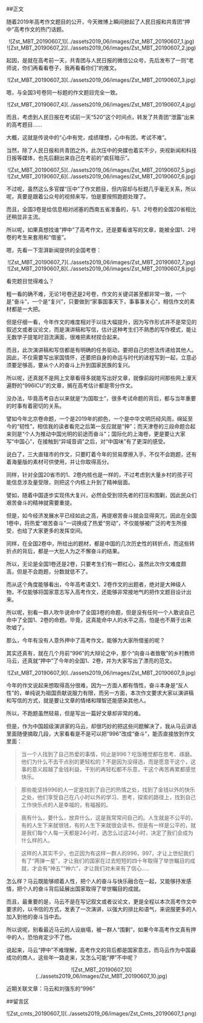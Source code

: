 ##正文

随着2019年高考作文题目的公开，今天微博上瞬间掀起了人民日报和共青团“押中”高考作文的热门话题。

 <div align="center">![Zst_MBT_20190607_1](../assets2019_06/images/Zst_MBT_20190607_1.jpg)</div>
 <div align="center">![Zst_MBT_20190607_2](../assets2019_06/images/Zst_MBT_20190607_2.jpg)</div>

起因，是就在高考前一天，共青团与人民日报的微信公众号，先后发布了一则“老师说，你们再看看卷子，我再看看你们”的推文。

 <div align="center">![Zst_MBT_20190607_3](../assets2019_06/images/Zst_MBT_20190607_3.jpg)</div>

嗯，与全国3号卷同一标题的作文题目完全一致。

 <div align="center">![Zst_MBT_20190607_4](../assets2019_06/images/Zst_MBT_20190607_4.jpg)</div>

而且，考虑到人民日报在考试前一天“520”这个时间点，转发了共青团“泄露”出来的高考题目......

大概，这就是传说中的“心中有党，成绩理想，心中有团，考试不难”。

当然，除了人民日报和共青团之外，此次压中的央媒也着实不少，央视新闻和科技日报等媒体，也先后翻出来自己在考前的“疯狂暗示”。

 <div align="center">![Zst_MBT_20190607_5](../assets2019_06/images/Zst_MBT_20190607_5.jpg)</div>
 <div align="center">![Zst_MBT_20190607_6](../assets2019_06/images/Zst_MBT_20190607_6.jpg)</div>

不过呢，虽然这么多官媒“压中”了作文题目，但内容却与标题几乎毫无关系，所以呢，真要是跟着公众号的视频来写，怕是要按照跑题处理了。

而且，全国3卷是给信息相对闭塞的西南五省准备的，与1、2号卷的全国20省相比还稍显非主流。

所以呢，如果真想找谁“押中”了高考作文，还是要看谁写的文章，能被全国1、2号卷的考生来套用和“借鉴”。

嗯，先看一下澎湃新闻提供的全国考卷：

 <div align="center">![Zst_MBT_20190607_7](../assets2019_06/images/Zst_MBT_20190607_7.jpg)</div>
 <div align="center">![Zst_MBT_20190607_8](../assets2019_06/images/Zst_MBT_20190607_8.jpg)</div>

看完题目觉得难么？

粗一看的确不难，无论1号卷还是2号卷，作文的关键词甚至都非常一致，一个是“奋斗”，一个是“复兴”，只要做到“家事国事天下，事事事关心”，相信作文的素材都是一大把。

但是仔细一看，今年作文的难度相对于以往大幅提升，因为写作形式并不是常见的叙述文或者议论文，而是演讲稿和写信，估计这种考生们不熟悉的写作模式，能让无数学子提笔时泪流满面，很难把素材捏合起来。

而且，此次演讲稿和写信都是有明确的任务驱动，要把自己的想法传递给其他人。因此，不仅需要写出家国情怀，还要把自身的命运与时代的进程写到一起，立意必须要足够高，要从个人的奋斗上升到国家民族的复兴。

所以呢，还真就不是网上文章看得多就能写出好文章，就像前段时间那些网上漫天遍野的“996ICU”的文章，搁在高考估计都是零分作文。

没办法，毕竟高考自古以来就是“为国取士”，很多考试命题的背后，都与当年重要的时事有着密切的关系。

譬如今年北京卷命题，一个是2019年的颜色，一个是中华文明历经风雨，绵延至今的“韧性”，相信我的读者看完之后第一反应就是“抻”；而天津卷的三段命题合起来则是“个人为推动中国光明的前途而奋斗”；国际化的上海卷，更是要让大家写“中国心”，在接触到“异域音调”之后，对“中国味”有了更深的感受。

说白了，三大直辖市的作文，只要盯着今年的贸易摩擦入手，不仅不会跑题，还有着海量版的素材可供使用，并让你取得高分。

同样，针对全国20省市的1、2卷内核也是一样的，不过考虑到大量乡村的孩子可能信息涉及量受限，则把这个内核上升到了精神层面。

譬如，随着中国逐步实现伟大复兴，必然会受到领先者的打压和围剿，因此民众们艰苦奋斗的精神就需要重提。

但是，如今经济发展水平已经如此之高，再提艰苦奋斗就会显得突兀，因此在全国1卷中，将热爱“艰苦奋斗”一词换成了热爱“劳动”，不仅能够被广泛的考生所接受，也给了大家更多的发挥空间。

同样，在全国2卷中，所给出的题材，都是中国的几次历史性的转折点，而这些转折点的背后，都是一大批人为之不懈奋斗的结果。

所以，无论是全国1卷还是2卷，只要考生们有一颗红心，虽然此次作文难度颇高，但是不会跑题，分数就低不了。

而从这个角度能够看出，今年高考语文1、2卷作文的出题者，绝对是大神级人物，不仅能够将国家意志写入高考作文，还能够非常接地气的把作文题目设计出来。

所以呢，别看一群人吹牛说命中了全国3卷的命题，但是没有任何一个人敢说自己命中了全国1、2卷的命题。毕竟，这真能命中人的水平之高，怕是也不屑于出来吹嘘了。

那么，今年有没有人意外押中了高考作文，能够为大家所借鉴的呢？

其实还真有，就在几个月前“996”的大辩论之中，那个“向奋斗者致敬”的乡村教师马云，还真就“押中”了今年的全国1、2卷，并为大家写出了漂亮的范文。

 <div align="center">![Zst_MBT_20190607_9](../assets2019_06/images/Zst_MBT_20190607_9.jpg)</div>

今年的作文说起来想取得高分很难，因为一方面人都有惰性，奋斗本身是“反人性”的，单纯说为祖国贡献说服力有限，而另一方面，本次作文要求大家以演讲稿和写信的方式，就是要让文章的情绪和理智还能感染其他人。

所以，不跑题虽然轻易，但是写出一篇好文章却非常的难。

但是，作为中国超级演讲家的马云，却很巧妙的把这些问题解决了，我从马云讲话里面随便摘取几段，大家看看是不是可以把“996”改成“奋斗”，能否直接放到作文里面：

>当一个人找到了自己热爱的事情，何止是996？吃饭睡觉都在思考、琢磨。他们为什么不去干点别的更轻松的？不是因为没得选，而是愿意干这个，这事的意义超越了金钱利益，干别的再轻松都不乐意，干这个再苦再累都感觉快乐。

>那些能坚持996的人一定是找到了自己的热情之处，找到了金钱以外的快乐之处，他们享受自己在八小时以外的学习、思考，探索的路径上，找到自己工作快乐点的人是幸福的，有福报的。

>我有什么，要什么，放弃什么，这是我常常问自己的。人生就是不公平的，有的人生下来就很钱，有的人生下来就很会读书，但是有一样是公平的，就是我们每个人每一天都是24小时，选怎么过这24小时，决定了我们会成为什么样的人。

>这样的人其实不少，也正因为有这样一群人的996，997，才让上世纪我们有了“两弹一星”，才让我们的国家在过去短短的四十年取得了举世瞩目的成就，才会有“神五”“神六”，才让我们对未来有了信心.....

怎么样？马云既能够顺着人性，把个人的奋斗与快乐融合在一起，又能够抒发感情，把个人的奋斗背后延展出国家取得了举世瞩目的成就。

而且，最重要的是，马云不是在写记叙文或者议论文，更是全程以本次高考作文中要求的，以书信的方式，发表了一次演讲，以强大的排比和语气，来说服更多的人加入到他的奋斗当中去。

所以说呢，别看最近马云的人设崩塌，被一群人“围剿”，如果今年高考作文真有押中的人，恐怕肯定少不了他。

说起来，马云“押中”不难理解，高考作文的背后都是国家意志，而马云作为中国最成功的商人，这些年一路走来，又怎么可能“押”不中呢？ 

 <div align="center">![Zst_MBT_20190607_10](../assets2019_06/images/Zst_MBT_20190607_10.jpg)</div>

近期关联文章：马云和刘强东的“996”

##留言区
 <div align="center">![Zst_cmts_20190607_1](../assets2019_06/images/Zst_Cmts_20190607_1.png)</div>